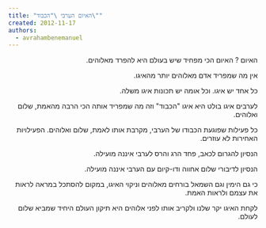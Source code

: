 ```yaml
---
title: "האיום הערבי \"הכבוד\""
created: 2012-11-17
authors: 
  - avrahambenemanuel
---
```

<div dir="rtl">
האיום ? האיום הכי מפחיד שיש בעולם היא להפרד מאלוהים.

אין מה שמפריד אדם מאלוהים יותר מהאיגו.

כל אחד יש איגו. וכל אומה יש תכונות איגו משלה.

לערבים איגו בולט היא איגו "הכבוד" וזה מה שמפריד אותה הכי הרבה מהאמת, שלום ואלוהים.

כל פעילות שפוגעת הכבודו של הערבי, מקרבת אותו לאמת, שלום ואלוהים. הפעילויות האחירות לא עוזרים.

הנסיון להגרום לכאב, פחד הרג והרס לערבי איננה מועילה.

הנסיון לדיבורי שלום אחווה ודו-קיום עם הערבי איננה מועילה.

כי גם הימין וגם השמאל בורחים מאלוהים וניקוי האיגו, במקום להסתכל במראה לראות את עצמם ולראות האמת.

לקחת האיגו יקר שלנו ולקריב אותו לפני אלוהים היא תיקון העולם היחיד שמביא שלום לעולם.
</div>